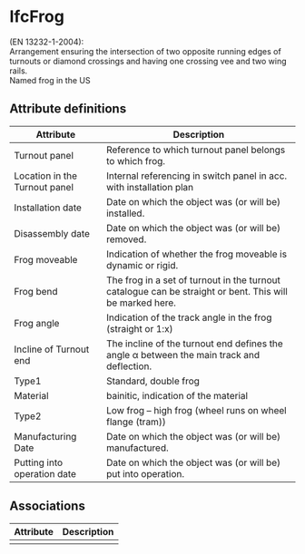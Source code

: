 IfcFrog
=======
(EN 13232-1-2004):  
Arrangement ensuring the intersection of two opposite running edges of
turnouts or diamond crossings and having one crossing vee and two wing rails.  
Named frog in the US


Attribute definitions
---------------------
| Attribute                     | Description                                                                                              |
|-------------------------------|----------------------------------------------------------------------------------------------------------|
| Turnout panel                 | Reference to which turnout panel belongs to which frog.                                                  |
| Location in the Turnout panel | Internal referencing in switch panel in acc. with installation plan                                      |
| Installation date             | Date on which the object was (or will be) installed.                                                     |
| Disassembly date              | Date on which the object was (or will be) removed.                                                       |
| Frog moveable                 | Indication of whether the frog moveable is dynamic or rigid.                                             |
| Frog bend                     | The frog in a set of turnout in the turnout catalogue can be straight or bent. This will be marked here. |
| Frog angle                    | Indication of the track angle in the frog (straight or 1:x)                                              |
| Incline of Turnout end        | The incline of the turnout end defines the angle α between the main track and deflection.                |
| Type1                         | Standard, double frog                                                                                    |
| Material                      | bainitic, indication of the material                                                                     |
| Type2                         | Low frog – high frog (wheel runs on wheel flange (tram))                                                 |
| Manufacturing Date            | Date on which the object was (or will be) manufactured.                                                  |
| Putting into operation date   | Date on which the object was (or will be) put into operation.                                            |

Associations
------------
| Attribute   | Description   |
|-------------|---------------|
|             |               |

